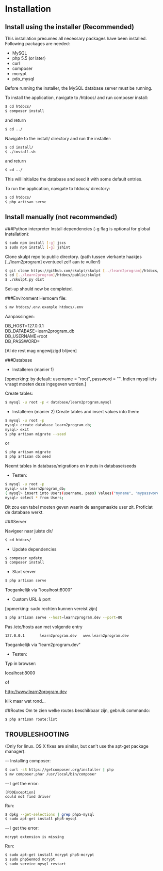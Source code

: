 # Installation

## Install using the installer (Recommended)
This installation presumes all necessary packages have been installed.
Following packages are needed:
- MySQL  
- php 5.5 (or later)  
- curl  
- composer  
- mcrypt  
- pdo_mysql  

Before running the installer, the MySQL database server must be running.

To install the application, navigate to /htdocs/
and run composer install:

~~~sh
$ cd htdocs/
$ composer install
~~~

and return

~~~sh
$ cd ../
~~~

Navigate to the install/ directory and run the installer:

~~~sh
$ cd install/
$ ./install.sh
~~~

and return

~~~sh
$ cd ../
~~~

This will initialize the database and seed it with some default entries.

To run the application, navigate to htdocs/ directory:

~~~sh
$ cd htdocs/
$ php artisan serve
~~~

## Install manually (not recommended)
###Python interpreter
Install dependencies (-g flag is optional for global installation):

~~~sh
$ sudo npm install [-g] jscs
$ sudo npm install [-g] jshint
~~~

Clone skulpt repo to public directory. (path tussen vierkante haakjes [../learn2program] eventueel zelf aan te vullen!)

~~~sh
$ git clone https://github.com/skulpt/skulpt [../learn2program]/htdocs/public/skulpt
$ cd [../learn2program]/htdocs/public/skulpt
$ ./skulpt.py dist
~~~
Set-up should now be completed.

###Environment
Hernoem file:

~~~sh
$ mv htdocs/.env.example htdocs/.env
~~~

Aanpassingen:

DB_HOST=127.0.0.1  
DB_DATABASE=learn2program_db  
DB_USERNAME=root  
DB_PASSWORD=  

[Al de rest mag ongewijzigd blijven]

###Database
- Installeren (manier 1)

[opmerking: by default: username = "root", password = "". Indien mysql iets vraagt moeten deze ingegeven worden.]

Create tables:

~~~sh
$ mysql -u root -p < database/learn2program.mysql
~~~

- Installeren (manier 2)
Create tables and insert values into them:

~~~sh
$ mysql -u root -p
mysql> create database learn2program_db;
mysql> exit
$ php artisan migrate --seed
~~~
or
~~~sh
$ php artisan migrate
$ php artisan db:seed
~~~
Neemt tables in database/migrations en inputs in database/seeds

- Testen:

~~~sh
$ mysql -u root -p
mysql> use learn2program_db;
( mysql> insert into Users(username, pass) Values("myname", "mypassword"); )
mysql> select * from Users;
~~~

Dit zou een tabel moeten geven waarin de aangemaakte user zit. Proficiat de database werkt.

###Server

Navigeer naar juiste dir/

~~~sh
$ cd htdocs/
~~~

- Update dependencies

~~~sh
$ composer update
$ composer install
~~~

- Start server

~~~sh
$ php artisan serve
~~~

Toegankelijk via "localhost:8000"

- Custom URL & port

[opmerking: sudo rechten kunnen vereist zijn]

~~~sh
$ php artisan serve --host=learn2program.dev --port=80
~~~

Pas /etc/hosts aan met volgende entry

~~~
127.0.0.1		learn2program.dev	www.learn2program.dev
~~~

Toegankelijk via "learn2program.dev"

- Testen:

Typ in browser:

localhost:8000

of

http://www.learn2program.dev

klik maar wat rond...

##Routes
Om te zien welke routes beschikbaar zijn, gebruik commando:

~~~sh
$ php artisan route:list
~~~

## TROUBLESHOOTING 
(Only for linux. OS X fixes are similar, but can't use the apt-get package manager):  

--
Installing composer:

~~~sh
$ curl -sS https://getcomposer.org/installer | php
$ mv composer.phar /usr/local/bin/composer
~~~
--
I get the error:

~~~
[PDOException]
could not find driver
~~~

Run:

~~~sh
$ dpkg --get-selections | grep php5-mysql
$ sudo apt-get install php5-mysql
~~~
--
I get the error:

~~~
mcrypt extension is missing
~~~

Run:

~~~sh
$ sudo apt-get install mcrypt php5-mcrypt
$ sudo php5enmod mcrypt
$ sudo service mysql restart
~~~

